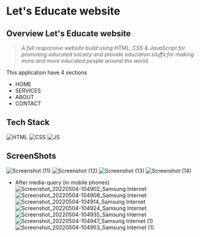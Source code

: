 
# Let's Educate website
## Overview Let's Educate website

> _A full responsive website build using HTML, CSS & JavaScript for promoting educated society and provide education stuffs for making more and more educated people around the world._

This application have 4 sections
* HOME
* SERVICES 
* ABOUT 
* CONTACT 


## Tech Stack


![HTML](https://img.shields.io/badge/html5%20-%23E34F26.svg?&style=for-the-badge&logo=html5&logoColor=white)
![CSS](https://img.shields.io/badge/css3%20-%231572B6.svg?&style=for-the-badge&logo=css3&logoColor=white)
![JS](https://img.shields.io/badge/javascript%20-%23323330.svg?&style=for-the-badge&logo=javascript&logoColor=%23F7DF1E)


## ScreenShots
![Screenshot (11)](https://user-images.githubusercontent.com/100334178/166628239-da62cb67-e697-4228-ba81-18c5b1d25926.png)
![Screenshot (12)](https://user-images.githubusercontent.com/100334178/166628267-dce6d56c-7e53-483f-85ee-6648ecc4c5ed.png)
![Screenshot (13)](https://user-images.githubusercontent.com/100334178/166628292-55e4df10-ad5c-42fd-a29f-7736b41f0811.png)
![Screenshot (14)](https://user-images.githubusercontent.com/100334178/166628313-5337efa5-67f8-4e5b-b019-bce7d94da074.png)

* After media-query (in mobile phones)
 ![Screenshot_20220504-104902_Samsung Internet](https://user-images.githubusercontent.com/100334178/166628385-bca22276-a91f-4c2c-a174-d8a0f34d0b58.jpg) 
![Screenshot_20220504-104908_Samsung Internet](https://user-images.githubusercontent.com/100334178/166628414-74fa0900-8c95-4a87-86d6-b4aa2008e067.jpg) 
![Screenshot_20220504-104914_Samsung Internet](https://user-images.githubusercontent.com/100334178/166628439-a95c827c-eab1-4cd5-899b-71eafdfd05fa.jpg)
![Screenshot_20220504-104924_Samsung Internet](https://user-images.githubusercontent.com/100334178/166628457-f02a3340-353c-4c4a-b47b-ef13e0b48dd3.jpg)
![Screenshot_20220504-104935_Samsung Internet](https://user-images.githubusercontent.com/100334178/166628505-876401df-fefc-4029-a483-ff5f3a85758b.jpg)
![Screenshot_20220504-104947_Samsung Internet (1)](https://user-images.githubusercontent.com/100334178/166628522-93543c11-29ec-4aec-9e03-f5eaf740e276.jpg)
![Screenshot_20220504-104953_Samsung Internet (1)](https://user-images.githubusercontent.com/100334178/166628541-6ab82513-77bd-40d6-a649-06e85083b030.jpg)
